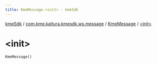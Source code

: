 ```yaml
---
title: KmeMessage.<init> - kmeSdk
---
```


[kmeSdk](../../index.html) / [com.kme.kaltura.kmesdk.ws.message](../index.html) / [KmeMessage](index.html) / [&lt;init&gt;](./-init-.html)

# &lt;init&gt;

`KmeMessage()`